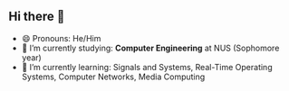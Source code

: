 ## Hi there 👋

- 😄 Pronouns:  He/Him
- 🔭 I’m currently studying: **Computer Engineering** at NUS (Sophomore year)
- 🌱 I’m currently learning: Signals and Systems, Real-Time Operating Systems, Computer Networks, Media Computing

<!--
**jerichochua/jerichochua** is a ✨ _special_ ✨ repository because its `README.md` (this file) appears on your GitHub profile.

Here are some ideas to get you started:
- 👯 I’m looking to collaborate on ...
- 🤔 I’m looking for help with ...
- 💬 Ask me about ...
- 📫 How to reach me: ...
- ⚡ Fun fact: ...
-->
